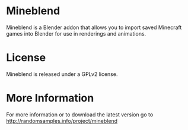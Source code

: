 Mineblend
=========

Mineblend is a Blender addon that allows you to import saved Minecraft games into Blender for use in renderings and animations.

License
=======

Mineblend is released under a GPLv2 license.

More Information
================

For more information or to download the latest version go to http://randomsamples.info/project/mineblend
